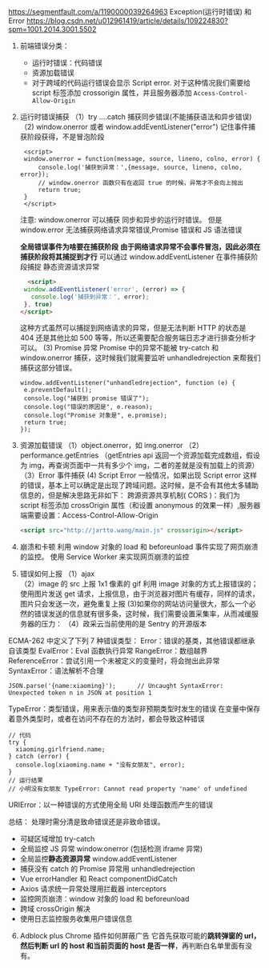 https://segmentfault.com/a/1190000039264963
Exception(运行时错误) 和 Error
https://blog.csdn.net/u012961419/article/details/109224830?spm=1001.2014.3001.5502

1. 前端错误分类：

   - 运行时错误：代码错误
   - 资源加载错误
   - 对于跨域的代码运行错误会显示 Script error. 对于这种情况我们需要给 script 标签添加 crossorigin 属性，并且服务器添加 `Access-Control-Allow-Origin`

2. 运行时错误捕获
   （1）try ....catch 捕获同步错误(不能捕获语法和异步错误)
   （2) window.onerror 或者 window.addEventListener("error") 记住事件捕获阶段获得，不是冒泡阶段

   ```JS
    <script>
    window.onerror = function(message, source, lineno, colno, error) {
        console.log('捕获到异常：',{message, source, lineno, colno, error});
        // window.onerror 函数只有在返回 true 的时候，异常才不会向上抛出
        return true;
    }
    </script>
   ```

   注意:
   window.onerror 可以捕获 同步和异步的运行时错误。
   但是 window.error 无法捕获网络请求异常错误,Promise 错误和 JS 语法错误

   **全局错误事件为啥要在捕获阶段**
   **由于网络请求异常不会事件冒泡，因此必须在捕获阶段将其捕捉到才行**
   可以通过 window.addEventListener 在事件捕获阶段捕捉 静态资源请求异常

   ```HTML
     <script>
    window.addEventListener('error', (error) => {
      console.log('捕获到异常：', error);
    }, true)
   </script>
   ```

   这种方式虽然可以捕捉到网络请求的异常，但是无法判断 HTTP 的状态是 404 还是其他比如 500 等等，所以还需要配合服务端日志才进行排查分析才可以。
   (3) Promise 异常
   Promise 中的异常不能被 try-catch 和 window.onerror 捕获，这时候我们就需要监听 unhandledrejection 来帮我们捕获这部分错误。

   ```JS
   window.addEventListener("unhandledrejection", function (e) {
    e.preventDefault();
    console.log("捕获到 promise 错误了");
    console.log("错误的原因是", e.reason);
    console.log("Promise 对象是", e.promise);
    return true;
   });
   ```

3. 资源加载错误
   （1）object.onerror，如 img.onerror
   （2）performance.getEntries （getEntries api 返回一个资源加载完成数组，假设为 img，再查询页面中一共有多少个 img，二者的差就是没有加载上的资源）
   （3）Error 事件捕获
   (4) Script Error
   一般情况，如果出现 Script error 这样的错误，基本上可以确定是出现了跨域问题。这时候，是不会有其他太多辅助信息的，但是解决思路无非如下：
   跨源资源共享机制( CORS )：我们为 script 标签添加 crossOrigin 属性（和设置 anonymous 的效果一样）,服务器端需要设置：Access-Control-Allow-Origin
   ```HTML
   <script src="http://jartto.wang/main.js" crossorigin></script>
   ```
4. 崩溃和卡顿
   利用 window 对象的 load 和 beforeunload 事件实现了网页崩溃的监控。
   使用 Service Worker 来实现网页崩溃的监控
5. 错误如何上报
   （1）ajax  
    （2）image 的 src 上报 1x1 像素的 gif
   利用 image 对象的方式上报错误的；使用图片发送 get 请求，上报信息，由于浏览器对图片有缓存，同样的请求，图片只会发送一次，避免重复上报
   (3)如果你的网站访问量很大，那么一个必然的错误发送的信息就有很多条，这时候，我们需要设置采集率，从而减缓服务器的压力：
   （4）政采云当前使用的是 Sentry 的开源版本

ECMA-262 中定义了下列 7 种错误类型：
Error：错误的基类，其他错误都继承自该类型
EvalError：Eval 函数执行异常
RangeError：数组越界
ReferenceError：尝试引用一个未被定义的变量时，将会抛出此异常
SyntaxError：语法解析不合理

```JS
JSON.parse('{name:xiaoming}');      // Uncaught SyntaxError: Unexpected token n in JSON at position 1
```

TypeError：类型错误，用来表示值的类型非预期类型时发生的错误
在变量中保存着意外类型时，或者在访问不存在的方法时，都会导致这种错误

```JS
// 代码
try {
  xiaoming.girlfriend.name;
} catch (error) {
  console.log(xiaoming.name + "没有女朋友", error);
}
// 运行结果
// 小明没有女朋友 TypeError: Cannot read property 'name' of undefined
```

URIError：以一种错误的方式使用全局 URI 处理函数而产生的错误

总结：
处理时需分清是致命错误还是非致命错误。

- 可疑区域增加 try-catch
- 全局监控 JS 异常 window.onerror (包括检测 iframe 异常)
- 全局监控**静态资源异常** window.addEventListener
- 捕获没有 catch 的 Promise 异常用 unhandledrejection
- Vue errorHandler 和 React componentDidCatch
- Axios 请求统一异常处理用拦截器 interceptors
- 监控网页崩溃：window 对象的 load 和 beforeunload
- 跨域 crossOrigin 解决
- 使用日志监控服务收集用户错误信息

6. Adblock plus Chrome 插件如何屏蔽广告
   它首先获取可能的**跳转弹窗的 url，然后判断 url 的 host 和当前页面的 host 是否一样**，再判断白名单里面有没有。
